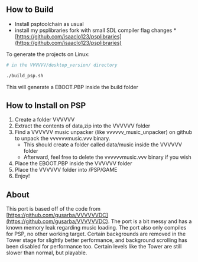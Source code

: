 ## How to Build

* Install psptoolchain as usual
* install my psplibraries fork with small SDL compiler flag changes
    * 
      [https://github.com/isaaclo123/psplibraries](https://github.com/isaaclo123/psplibraries)

To generate the projects on Linux:

```bash
# in the VVVVVV/desktop_version/ directory

./build_psp.sh
```

This will generate a EBOOT.PBP inside the build folder

## How to Install on PSP

1. Create a folder VVVVVV
2. Extract the contents of data,zip into the VVVVVV folder
3. Find a VVVVVV music unpacker (like vvvvvv_music_unpacker) on github to unpack the 
   vvvvvvmusic.vvv binary.
   * This should create a folder called data/music inside the VVVVVV folder
   * Afterward, feel free to delete the vvvvvvmusic.vvv binary if you wish
4. Place the EBOOT.PBP inside the VVVVVV folder
5. Place the VVVVVV folder into /PSP/GAME
6. Enjoy!

## About

This port is based off of the code from 
[https://github.com/gusarba/VVVVVVDC](https://github.com/gusarba/VVVVVVDC). The port is a bit messy 
and has a known memory leak regarding music loading. The port also only compiles for PSP, no other 
working target. Certain backgrounds are removed in the Tower stage for slightly better performance, 
and background scrolling has been disabled for performance too. Certain levels like the Tower are 
still slower than normal, but playable.
